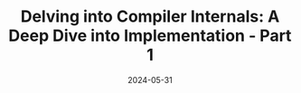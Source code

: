 ---
layout: post
title: "Delving into Compiler Internals: A Deep Dive into Implementation - Part 1"
introduction: "As a developer, you've probably used compilers to turn your code into machine language. But have you ever wondered what happens behind the scenes? In this blog post series, I'll delve into the fascinating world of compiler internals and implementation. You'll learn how compilers work, from parsing and syntax analysis to code generation and optimization."
date: 2024-05-31 
modified_date:
permalink: /:year/:month/:day/:title
comments: true
---